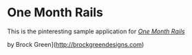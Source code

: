 # One Month Rails

This is the pinteresting sample application for
[*One Month Rails*](http://onemonthrails.com)

by Brock Green](http://brockgreendesigns.com)